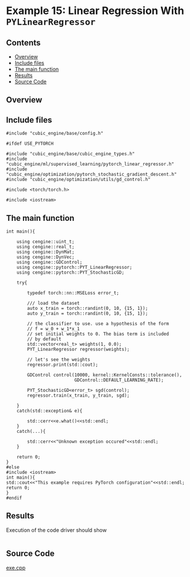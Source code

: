 # Example 15: Linear Regression  With  ```PYLinearRegressor```

## Contents
* [Overview](#overview) 
* [Include files](#include_files)
* [The main function](#m_func)
* [Results](#results)
* [Source Code](#source_code)

## <a name="overview"></a> Overview


## <a name="include_files"></a> Include files

```
#include "cubic_engine/base/config.h"

#ifdef USE_PYTORCH

#include "cubic_engine/base/cubic_engine_types.h"
#include "cubic_engine/ml/supervised_learning/pytorch_linear_regressor.h"
#include "cubic_engine/optimization/pytorch_stochastic_gradient_descent.h"
#include "cubic_engine/optimization/utils/gd_control.h"

#include <torch/torch.h>

#include <iostream>
```

## <a name="m_func"></a> The main function

```
int main(){

    using cengine::uint_t;
    using cengine::real_t;
    using cengine::DynMat;
    using cengine::DynVec;
    using cengine::GDControl;
    using cengine::pytorch::PYT_LinearRegressor;
    using cengine::pytorch::PYT_StochasticGD;

    try{

        typedef torch::nn::MSELoss error_t;

        /// load the dataset
        auto x_train = torch::randint(0, 10, {15, 1});
        auto y_train = torch::randint(0, 10, {15, 1});

        // the classifier to use. use a hypothesis of the form
        // f = w_0 + w_1*x_1
        // set initial weights to 0. The bias term is included
        // by default
        std::vector<real_t> weights(1, 0.0);
        PYT_LinearRegressor regressor(weights);

        // let's see the weights
        regressor.print(std::cout);

        GDControl control(10000, kernel::KernelConsts::tolerance(),
                          GDControl::DEFAULT_LEARNING_RATE);

        PYT_StochasticGD<error_t> sgd(control);
        regressor.train(x_train, y_train, sgd);

    }
    catch(std::exception& e){

        std::cerr<<e.what()<<std::endl;
    }
    catch(...){

        std::cerr<<"Unknown exception occured"<<std::endl;
    }

    return 0;
}
#else
#include <iostream>
int main(){
std::cout<<"This example requires PyTorch configuration"<<std::endl;
return 0;
}
#endif
```

## <a name="results"></a> Results

Execution of the code driver should show

```

```

## <a name="source_code"></a> Source Code

<a href="../exe.cpp">exe.cpp</a>
